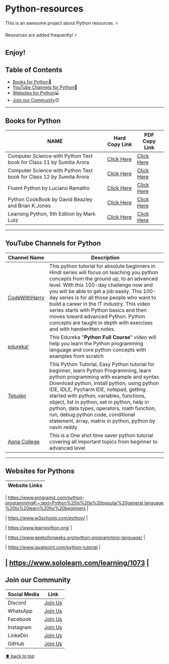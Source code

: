 # Python-resources

This is an awesome project about Python resources. ⚡

Resources are added frequently! ⚡

Enjoy!
---
## Table of Contents
- [Books for Python](#books-for-Python):blue_book:
- [YouTube Channels for Python](#youtube-channels-for-Python):incoming_envelope:
- [Websites for Python](#websites-for-Python):computer:
- [Join our Community](#join-our-community):blush:
---
## Books for Python
| NAME | Hard Copy Link | PDF Copy Link |
| ---- | -------------- | ------------- |
| Computer Science with Python Text book for Class 11 by Sumita Arora | [Click Here]() | [Click Here](https://pythonclassroomdiary.files.wordpress.com/2020/11/sumita-arora-class-xi-computer-science-with-python-pdf.pdf) |
| Computer Science with Python Text book for Class 12 by Sumita Arora | [Click Here]() | [Click Here](https://www.ssgopalganj.in/online/Class%20XII/Comp/Computer%20science%20PYTHON%20book%20pdf%20for%20class%2012.pdf) |
| Fluent Python by Luciano Ramalho | [Click Here]() | [Click Here](https://drive.google.com/file/d/1P-eBcXYUJU1DRB--M7hPLdDlihJlM4DT/view) |
| Python CookBook by David Beazley and Brian K.Jones | [Click Here]() | [Click Here](https://drive.google.com/file/d/1P6hR_hANqQQEqSNwHtG6-KP9TayJN27X/view) |
| Learning Python, 5th Edition by Mark Lutz | [Click Here]() | [Click Here](https://www.pdfdrive.com/download.pdf?id=39205692&h=dc08b51c4a7a9e3af2afa5aa818c1d56&u=cache&ext=pdf) |
---
## YouTube Channels for Python
| Channel Name | Description |
| ------------ | ----------- |
| [CodeWithHarry](https://www.youtube.com/watch?v=7wnove7K-ZQ&list=PLu0W_9lII9agwh1XjRt242xIpHhPT2llg) | This python tutorial for absolute beginners in Hindi series will focus on teaching you python concepts from the ground up, to an advanced level. With this 100-day challenge now and you will be able to get a job easily. This 100-day series is for all those people who want to build a career in the IT industry. This video series starts with Python basics and then moves toward advanced Python. Python concepts are taught in depth with exercises and with handwritten notes. |
| [edureka!](https://www.youtube.com/watch?v=WGJJIrtnfpk) | This Edureka "𝐏𝐲𝐭𝐡𝐨𝐧 𝐅𝐮𝐥𝐥 𝐂𝐨𝐮𝐫𝐬𝐞" video will help you learn the Python programming language and core python concepts with examples from scratch |
| [Telusko](https://www.youtube.com/watch?v=QXeEoD0pB3E&list=PLsyeobzWxl7poL9JTVyndKe62ieoN-MZ3) | This Python Tutorial, Easy Python tutorial for beginner, learn Python Programming, learn python programming with example and syntax. Download python, install python, using python IDE, IDLE, Pycharm IDE, notepad,  getting started with python, variables, functions, object, list in python, set in python, help in python, data types, operators, math function, run, debug python code, conditional statement, array, matrix in python, python by navin reddy |
| [Apna College](https://youtu.be/vLqTf2b6GZw) | This is a One shot time saver python tutorial covering all important topics from beginner to advanced level |

---
## Websites for Pythons
| Website Links |
| ------------- |

| https://www.programiz.com/python-programming#:~:text=Python%20is%20a%20popular%20general,language%20to%20learn%20for%20beginners |

| https://www.w3schools.com/python/ |

| https://www.learnpython.org/ |

| https://www.geeksforgeeks.org/python-programming-language/ |

| https://www.javatpoint.com/python-tutorial |

| https://www.sololearn.com/learning/1073 |
---
## Join our Community
| Social Media | Link |
| ------------ | ---- |
| Discord | [Join Us](https://discord.gg/j2cMDF6Dtx) |
| WhatsApp | [Join Us](https://chat.whatsapp.com/Km6AX9di04ZLIpFEcXTiNK) |
| Facebook | [Join Us](https://www.facebook.com/profile.php?id=100088472180461) |
| Instagram | [Join Us](https://www.instagram.com/resourciocommunity22/) |
| LinkeDin | [Join Us](https://www.linkedin.com/in/resourcio-community22/) |
| GitHub | [Join Us](https://github.com/Resourcio-Community) |

[⬆ back to top](#table-of-contents)
